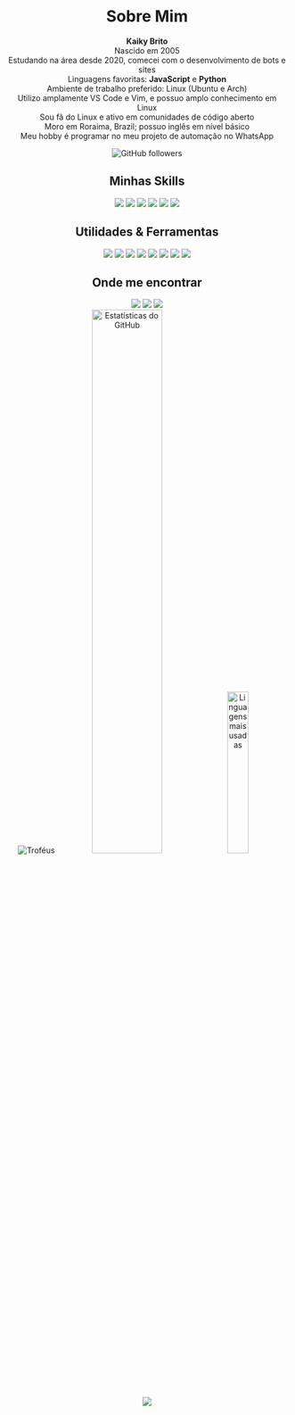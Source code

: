 <div style="text-align: center;">

  <h1>Sobre Mim</h1>

  <strong>Kaiky Brito</strong><br>
  Nascido em 2005<br>
  Estudando na área desde 2020, comecei com o desenvolvimento de bots e sites<br>
  Linguagens favoritas: <strong>JavaScript</strong> e <strong>Python</strong><br>
  Ambiente de trabalho preferido: Linux (Ubuntu e Arch)<br>
  Utilizo amplamente VS Code e Vim, e possuo amplo conhecimento em Linux<br>
  Sou fã do Linux e ativo em comunidades de código aberto<br>
  Moro em Roraima, Brazil; possuo inglês em nível básico<br>
  Meu hobby é programar no meu projeto de automação no WhatsApp<br>

  <img src="https://img.shields.io/github/followers/kaikygr" alt="GitHub followers" />

  <h2>Minhas Skills</h2>
  <img src="https://img.shields.io/badge/-JavaScript-333333?style=flat&logo=javascript" />
  <img src="https://img.shields.io/badge/-HTML5-333333?style=flat&logo=HTML5" />
  <img src="https://img.shields.io/badge/-CSS-333333?style=flat&logo=CSS3&logoColor=1572B6" />
  <img src="https://img.shields.io/badge/-Python-333333?style=flat&logo=python" />
  <img src="https://img.shields.io/badge/-MongoDB-333333?style=flat&logo=mongodb" />
  <img src="https://img.shields.io/badge/-Node.js-333333?style=flat&logo=node.js" />

  <h2>Utilidades & Ferramentas</h2>
  <img src="https://img.shields.io/badge/-Visual%20Studio%20Code-333333?style=flat&logo=visual-studio-code&logoColor=007ACC" />
  <img src="https://img.shields.io/badge/-Postman-333333?style=flat&logo=postman" />
  <img src="https://img.shields.io/badge/-Sublime%20Text-333333?style=flat&logo=sublime-text&logoColor=FF9800" />
  <img src="https://img.shields.io/badge/Linux-FCC624?style=flat&logo=linux&logoColor=black" />
  <img src="https://img.shields.io/badge/Arch-1793D1?style=flat&logo=archlinux&logoColor=white" />
  <img src="https://img.shields.io/badge/Ubuntu-E95420?style=flat&logo=ubuntu&logoColor=white" />
  <img src="https://img.shields.io/badge/Vim-019733?style=flat&logo=vim&logoColor=white" />
  <img src="https://img.shields.io/badge/SQLite-07405E?style=flat&logo=sqlite&logoColor=white" />

  <h2>Onde me encontrar</h2>
  <a href="mailto:kaikygomesribeiroof@gmail.com"><img src="https://img.shields.io/badge/-kaikygomesribeiroof%40gmail.com-D14836?style=flat&logo=Gmail&logoColor=white" /></a>
  <a href="https://wa.me/5595991264582"><img src="https://img.shields.io/badge/-+5595991264582-25D366?style=flat&logo=whatsapp&logoColor=white" /></a>
  <a href="https://www.instagram.com/kaikygr/"><img src="https://img.shields.io/badge/-kaikygr-E4405F?style=flat&logo=instagram&logoColor=white" /></a>

  <div>
    <img src="https://github-profile-trophy.vercel.app/?username=kaikygr&theme=dracula" alt="Troféus" />
    <img src="https://github-readme-stats.vercel.app/api?username=kaikygr&show_icons=true&theme=dracula&show=reviews,discussions_started,discussions_answered,prs_merged,prs_merged_percentage" alt="Estatísticas do GitHub" width="50%" />
    <img src="https://github-readme-stats.vercel.app/api/top-langs/?username=kaikygr&layout=pie&show_icons=true&theme=dracula" alt="Linguagens mais usadas" width="27.3%" />
  </div>

  <div>
    <img src="https://hits.seeyoufarm.com/api/count/incr/badge.svg?url=https%3A%2F%2Fgithub.com%2Fkaikygr%2Fkaikygr&count_bg=%2379C83D&title_bg=%23555555&icon=&icon_color=%23E7E7E7&title=Visitas%20(Hoje%20%2F%20Total)" />
  </div>
</div>
